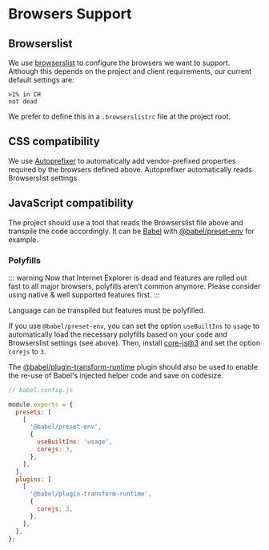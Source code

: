 # Browsers Support

## Browserslist

We use [browserslist](https://github.com/browserslist/browserslist) to configure the browsers we want to support. Although this depends on the project and client requirements, our current default settings are:

```
>1% in CH
not dead
```

We prefer to define this in a `.browserslistrc` file at the project root.

## CSS compatibility

We use [Autoprefixer](https://github.com/postcss/autoprefixer) to automatically add vendor-prefixed properties required by the browsers defined above. Autoprefixer automatically reads Browserslist settings.

## JavaScript compatibility

The project should use a tool that reads the Browserslist file above and transpile the code accordingly. It can be [Babel](https://babeljs.io/) with [@babel/preset-env](https://babeljs.io/docs/en/babel-preset-env) for example.

### Polyfills

::: warning
Now that Internet Explorer is dead and features are rolled out fast to all major browsers, polyfills aren’t common anymore. Please consider using native & well supported features first.
:::

Language can be transpiled but features must be polyfilled.

If you use `@babel/preset-env`, you can set the option `useBuiltIns` to `usage` to automatically load the necessary polyfills based on your code and Browserslist settings (see above). Then, install [core-js@3](https://github.com/zloirock/core-js) and set the option `corejs` to `3`.

The [@babel/plugin-transform-runtime](https://babeljs.io/docs/en/babel-plugin-transform-runtime) plugin should also be used to enable the re-use of Babel's injected helper code and save on codesize.

```js
// babel.config.js

module.exports = {
  presets: [
    [
      '@babel/preset-env',
      {
        useBuiltIns: 'usage',
        corejs: 3,
      },
    ],
  ],
  plugins: [
    [
      '@babel/plugin-transform-runtime',
      {
        corejs: 3,
      },
    ],
  ],
};
```
